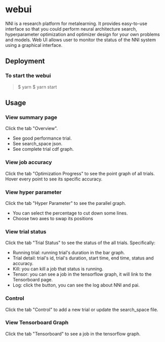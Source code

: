 # webui

NNI is a research platform for metalearning. It provides easy-to-use interface so that you could perform neural architecture search, hyperparameter optimization and optimizer design for your own problems and models.
Web UI allows user to monitor the status of the NNI system using a graphical interface.

## Deployment

### To start the webui

> $ yarn
> $ yarn start

## Usage

### View summary page

Click the tab "Overview".

* See good performance trial.
* See search_space json.
* See complete trial cdf graph.

### View job accuracy

Click the tab "Optimization Progress" to see the point graph of all trials. Hover every point to see its specific accuracy.

### View hyper parameter

Click the tab "Hyper Parameter" to see the parallel graph.

* You can select the percentage to cut down some lines.
* Choose two axes to swap its positions

### View trial status 

Click the tab "Trial Status" to see the status of the all trials. Specifically:

* Running trial: running trial's duration in the bar graph.
* Trial detail: trial's id, trial's duration, start time, end time, status and accuracy.
* Kill: you can kill a job that status is running.
* Tensor: you can see a job in the tensorflow graph, it will link to the Tensorboard page.
* Log: click the button, you can see the log about NNI and pai.

### Control 

Click the tab "Control" to add a new trial or update the search_space file.

### View Tensorboard Graph 
   
Click the tab "Tensorboard" to see a job in the tensorflow graph. 